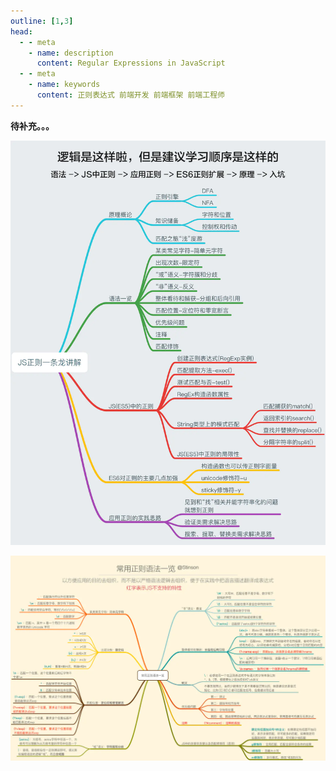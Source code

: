 ```yaml
---
outline: [1,3]
head:
  - - meta
    - name: description
      content: Regular Expressions in JavaScript
  - - meta
    - name: keywords
      content: 正则表达式 前端开发 前端框架 前端工程师
---
```



**待补充。。。**

![img](./imgs/Regex1.png)


![img](./imgs/Regex2.png)